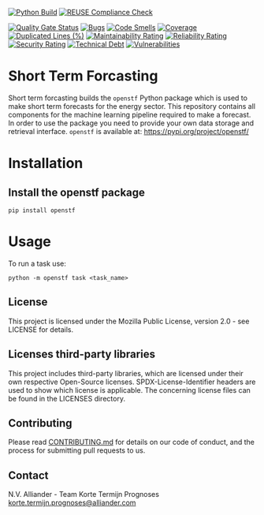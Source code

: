<!--
SPDX-FileCopyrightText: 2017-2021 Alliander N.V. <korte.termijn.prognoses@alliander.com>

SPDX-License-Identifier: MPL-2.0
-->

<!-- Github Actions badges -->
[![Python Build](https://github.com/alliander-opensource/short-term-forecasting/actions/workflows/python-build.yaml/badge.svg)](https://github.com/alliander-opensource/short-term-forecasting/actions/workflows/python-build.yaml)
[![REUSE Compliance Check](https://github.com/alliander-opensource/short-term-forecasting/actions/workflows/reuse-compliance.yaml/badge.svg)](https://github.com/alliander-opensource/short-term-forecasting/actions/workflows/reuse-compliance.yaml)
<!-- SonarCloud badges -->
[![Quality Gate Status](https://sonarcloud.io/api/project_badges/measure?project=alliander-opensource_short-term-forecasting&metric=alert_status)](https://sonarcloud.io/dashboard?id=alliander-opensource_short-term-forecasting)
[![Bugs](https://sonarcloud.io/api/project_badges/measure?project=alliander-opensource_short-term-forecasting&metric=bugs)](https://sonarcloud.io/dashboard?id=alliander-opensource_short-term-forecasting)
[![Code Smells](https://sonarcloud.io/api/project_badges/measure?project=alliander-opensource_short-term-forecasting&metric=code_smells)](https://sonarcloud.io/dashboard?id=alliander-opensource_short-term-forecasting)
[![Coverage](https://sonarcloud.io/api/project_badges/measure?project=alliander-opensource_short-term-forecasting&metric=coverage)](https://sonarcloud.io/dashboard?id=alliander-opensource_short-term-forecasting)
[![Duplicated Lines (%)](https://sonarcloud.io/api/project_badges/measure?project=alliander-opensource_short-term-forecasting&metric=duplicated_lines_density)](https://sonarcloud.io/dashboard?id=alliander-opensource_short-term-forecasting)
[![Maintainability Rating](https://sonarcloud.io/api/project_badges/measure?project=alliander-opensource_short-term-forecasting&metric=sqale_rating)](https://sonarcloud.io/dashboard?id=alliander-opensource_short-term-forecasting)
[![Reliability Rating](https://sonarcloud.io/api/project_badges/measure?project=alliander-opensource_short-term-forecasting&metric=reliability_rating)](https://sonarcloud.io/dashboard?id=alliander-opensource_short-term-forecasting)
[![Security Rating](https://sonarcloud.io/api/project_badges/measure?project=alliander-opensource_short-term-forecasting&metric=security_rating)](https://sonarcloud.io/dashboard?id=alliander-opensource_short-term-forecasting)
[![Technical Debt](https://sonarcloud.io/api/project_badges/measure?project=alliander-opensource_short-term-forecasting&metric=sqale_index)](https://sonarcloud.io/dashboard?id=alliander-opensource_short-term-forecasting)
[![Vulnerabilities](https://sonarcloud.io/api/project_badges/measure?project=alliander-opensource_short-term-forecasting&metric=vulnerabilities)](https://sonarcloud.io/dashboard?id=alliander-opensource_short-term-forecasting)

# Short Term Forcasting

Short term forcasting builds the `openstf` Python package which is used to make short term forecasts for the energy sector. This repository contains all components for the machine learning pipeline required to make a forecast. In order to use the package you need to provide your own data storage and retrieval interface. `openstf` is available at: https://pypi.org/project/openstf/

# Installation

## Install the openstf package

```shell
pip install openstf
```

# Usage

To run a task use:

```shell
python -m openstf task <task_name>
```

## License
This project is licensed under the Mozilla Public License, version 2.0 - see LICENSE for details.

## Licenses third-party libraries
This project includes third-party libraries, which are licensed under their own respective Open-Source licenses. SPDX-License-Identifier headers are used to show which license is applicable. The concerning license files can be found in the LICENSES directory.

## Contributing

Please read [CONTRIBUTING.md](CONTRIBUTING.md) for details on our code of conduct, and the process for submitting pull requests to us.

## Contact

N.V. Alliander - Team Korte Termijn Prognoses <korte.termijn.prognoses@alliander.com>
